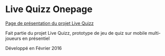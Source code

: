# Live Quizz Onepage

[Page de présentation du projet Live Quizz](https://regecoder.github.io/livequizz-onepage/)

Fait partie du projet Live Quizz, prototype de jeu de quiz sur mobile multi-joueurs en présentiel

Développé en Février 2016
